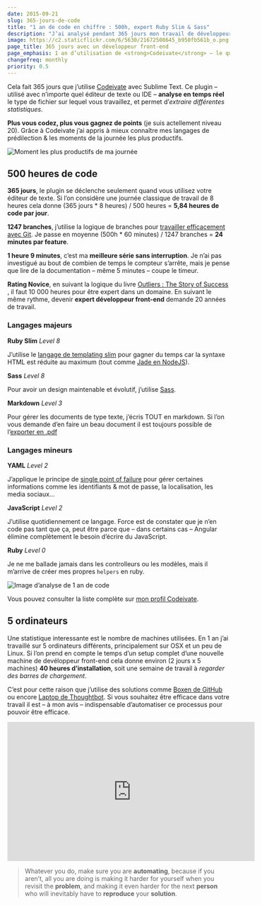 ```yaml
---
date: 2015-09-21
slug: 365-jours-de-code
title: "1 an de code en chiffre : 500h, expert Ruby Slim & Sass"
description: "J’ai analysé pendant 365 jours mon travail de développeur front-end. J’ai codé sur différents langages pour un total de 500 heures, 5 ordinateurs tournant avec macOS ou Linux."
image: https://c2.staticflickr.com/6/5630/21672508645_b950fb561b_o.png
page_title: 365 jours avec un développeur front-end
page_emphasis: 1 an d’utilisation de <strong>Codeivate</strong> — le quantified self des programmeurs
changefreq: monthly
priority: 0.5
---
```


Cela fait 365 jours que j’utilise [Codeivate](http://www.codeivate.com) avec Sublime Text. Ce plugin – utilisé avec n’importe quel éditeur de texte ou IDE – __analyse en temps réel__ le type de fichier sur lequel vous travaillez, et permet d’_extraire différentes statistiques_.

__Plus vous codez, plus vous gagnez de points__ (je suis actellement niveau 20). Grâce à Codeivate j’ai appris à mieux connaître mes langages de prédilection & les moments de la journée les plus productifs.

![Moment les plus productifs de ma journée](https://c2.staticflickr.com/6/5780/21051548453_ca5b635709_c.jpg)

## 500 heures de code

__365 jours__, le plugin se déclenche seulement quand vous utilisez votre éditeur de texte. Si l’on considère une journée classique de travail de 8 heures cela donne (365 jours * 8 heures) / 500 heures = __5,84 heures de code par jour__.

__1247 branches__, j’utilise la logique de branches pour [travailler efficacement avec Git](http://nvie.com/posts/a-successful-git-branching-model/). Je passe en moyenne (500h * 60 minutes) / 1247 branches = __24 minutes par feature__.

__1 heure 9 minutes__, c’est ma __meilleure série sans interruption__. Je n’ai pas investigué au bout de combien de temps le compteur s’arrête, mais je pense que lire de la documentation – même 5 minutes – coupe le timeur.

__Rating Novice__, en suivant la logique du livre <a href="http://www.amazon.fr/gp/product/0316017930/ref=as_li_tl?ie=UTF8&camp=1642&creative=19458&creativeASIN=0316017930&linkCode=as2&tag=davidl-21">Outliers : The Story of Success</a><img src="http://ir-fr.amazon-adsystem.com/e/ir?t=davidl-21&l=as2&o=8&a=0316017930" width="1" height="1" border="0" alt="" style="border:none !important; margin:0px !important;" />, il faut 10 000 heures pour être expert dans un domaine. En suivant le même rythme, devenir __expert développeur front-end__ demande 20 années de travail.

### Langages majeurs

__Ruby Slim__ _Level 8_

J’utilise le [langage de templating slim](http://slim-lang.com/) pour gagner du temps car la syntaxe HTML est réduite au maximum (tout comme [Jade en NodeJS](http://jade-lang.com/)).

__Sass__ _Level 8_

Pour avoir un design maintenable et évolutif, j’utilise [Sass](http://sass-lang.com/).

__Markdown__ _Level 3_

Pour gérer les documents de type texte, j’écris TOUT en markdown. Si l’on vous demande d’en faire un beau document il est toujours possible de l’[exporter en .pdf](http://www.markdowntopdf.com/)

### Langages mineurs

__YAML__ _Level 2_

J’applique le principe de [single point of failure](https://fr.wikipedia.org/wiki/Point_individuel_de_d%C3%A9faillance) pour gérer certaines informations comme les identifiants & mot de passe, la localisation, les media sociaux…

__JavaScript__ _Level 2_

J’utilise quotidiennement ce langage. Force est de constater que je n’en code pas tant que ça, peut être parce que – dans certains cas – Angular élimine complètement le besoin d’écrire du JavaScript.

__Ruby__ _Level 0_

Je ne me ballade jamais dans les controlleurs ou les modèles, mais il m’arrive de créer mes propres `helpers` en ruby.

![Image d’analyse de 1 an de code](https://c2.staticflickr.com/6/5630/21672508645_b950fb561b_o.png)

Vous pouvez consulter la liste complète sur [mon profil Codeivate](http://www.codeivate.com/users/flexbox/).

## 5 ordinateurs

Une statistique interessante est le nombre de machines utilisées. En 1 an j’ai travaillé sur 5 ordinateurs différents, principalement sur OSX et un peu de Linux. Si l’on prend en compte le temps d’un setup complet d’une nouvelle machine de devéloppeur front-end cela donne environ (2 jours x 5 machines) __40 heures d’installation__, soit une semaine de travail à _regarder des barres de chargement_.

C’est pour cette raison que j’utilise des solutions comme [Boxen de GitHub](https://github.com/blog/1345-introducing-boxen) ou encore [Laptop de Thoughtbot](https://robots.thoughtbot.com/laptop-setup-for-an-awesome-development-environment). Si vous souhaitez être efficace dans votre travail il est – à mon avis – indispensable d’automatiser ce processus pour pouvoir être efficace.

<iframe width="560" height="315" src="https://www.youtube.com/embed/ZPjjiR4paVY" frameborder="0" allowfullscreen></iframe>

> Whatever you do, make sure you are __automating__, because if you aren’t, all you are doing is making it harder for yourself when you revisit the __problem__, and making it even harder for the next __person__ who will inevitably have to __reproduce__ your __solution__.
